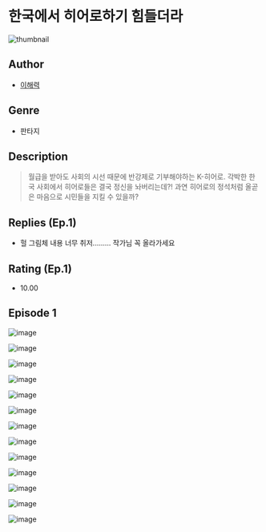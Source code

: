 # 한국에서 히어로하기 힘들더라
![thumbnail](https://image-comic.pstatic.net/user_contents_data/challenge_comic/2023/05/24/276358/upload_7364004851256538722_480x623.jpeg)

## Author
- [이해력](https://comic.naver.com/artistTitle?id=276358)

## Genre
- 판타지

## Description
> 월급을 받아도 사회의 시선 때문에 반강제로 기부해야하는 K-히어로. 각박한 한국 사회에서 히어로들은 결국 정신을 놔버리는데?! 과연 히어로의 정석처럼 올곧은 마음으로 시민들을 지킬 수 있을까?

## Replies (Ep.1)
- 헐 그림체 내용 너무 취저......... 작가님 꼭 올라가세요

## Rating (Ep.1)
- 10.00

## Episode 1
![image](https://image-comic.pstatic.net/user_contents_data/challenge_comic/2023/05/24/276358/upload_3763092162072699233.jpeg)

![image](https://image-comic.pstatic.net/user_contents_data/challenge_comic/2023/05/24/276358/upload_7089059645765269813.jpeg)

![image](https://image-comic.pstatic.net/user_contents_data/challenge_comic/2023/05/24/276358/upload_3832670370254958643.jpeg)

![image](https://image-comic.pstatic.net/user_contents_data/challenge_comic/2023/05/24/276358/upload_7161676912612749368.jpeg)

![image](https://image-comic.pstatic.net/user_contents_data/challenge_comic/2023/05/24/276358/upload_3977067939531863089.jpeg)

![image](https://image-comic.pstatic.net/user_contents_data/challenge_comic/2023/05/24/276358/upload_7162192772541593905.jpeg)

![image](https://image-comic.pstatic.net/user_contents_data/challenge_comic/2023/05/24/276358/upload_7004004935930111334.jpeg)

![image](https://image-comic.pstatic.net/user_contents_data/challenge_comic/2023/05/24/276358/upload_3703710842621027170.jpeg)

![image](https://image-comic.pstatic.net/user_contents_data/challenge_comic/2023/05/24/276358/upload_3617570509559051364.jpeg)

![image](https://image-comic.pstatic.net/user_contents_data/challenge_comic/2023/05/24/276358/upload_7017562824048533858.jpeg)

![image](https://image-comic.pstatic.net/user_contents_data/challenge_comic/2023/05/24/276358/upload_3544670896527914551.jpeg)

![image](https://image-comic.pstatic.net/user_contents_data/challenge_comic/2023/05/24/276358/upload_7221634582983031137.jpeg)

![image](https://image-comic.pstatic.net/user_contents_data/challenge_comic/2023/05/24/276358/upload_7378130074449686581.jpeg)
